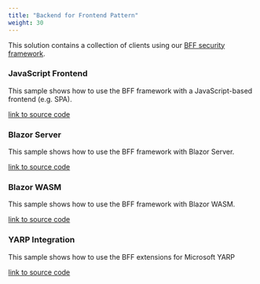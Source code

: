 ```yaml
---
title: "Backend for Frontend Pattern"
weight: 30
---
```


This solution contains a collection of clients using our [BFF security framework](/identityserver/v5/bff).

### JavaScript Frontend
This sample shows how to use the BFF framework with a JavaScript-based frontend (e.g. SPA).

[link to source code](https://github.com/DuendeSoftware/Samples/tree/main/IdentityServer/v5/BFF/JsBffSample)

### Blazor Server
This sample shows how to use the BFF framework with Blazor Server.

[link to source code](https://github.com/DuendeSoftware/Samples/tree/main/IdentityServer/v5/BFF/BlazorServer)

### Blazor WASM
This sample shows how to use the BFF framework with Blazor WASM.

[link to source code](https://github.com/DuendeSoftware/Samples/tree/main/IdentityServer/v5/BFF/BlazorWasm)

### YARP Integration
This sample shows how to use the BFF extensions for Microsoft YARP

[link to source code](https://github.com/DuendeSoftware/Samples/tree/main/IdentityServer/v5/BFF/JsBffYarpSample)
